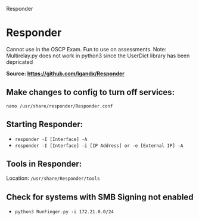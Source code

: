 Responder

# Responder
Cannot use in the OSCP Exam. Fun to use on assessments.
Note: Multirelay.py does not work in python3 since the UserDict library has been depricated

**Source: https://github.com/lgandx/Responder**

## Make changes to config to turn off services:

`nano /usr/share/responder/Responder.conf`

## Starting Responder:

- `responder -I [Interface] -A`
- `responder -I [Interface] -i [IP Address] or -e [External IP] -A`

## Tools in Responder: 

Location: `/usr/share/Responder/tools`

## Check for systems with SMB Signing not enabled

- `python3 RunFinger.py -i 172.21.0.0/24`

